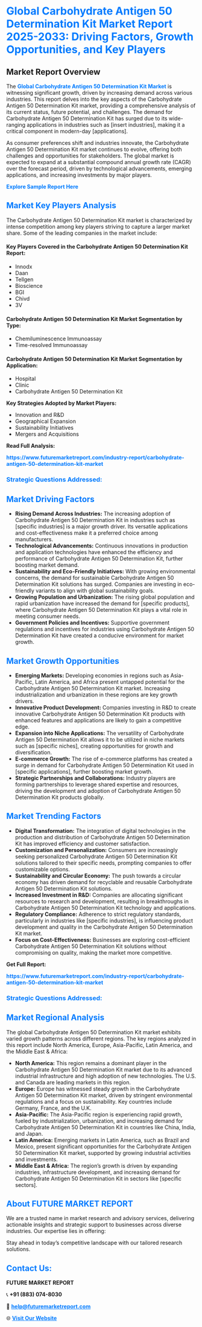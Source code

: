 <h1 style="color: #007BFF;">Global Carbohydrate Antigen 50 Determination Kit Market Report 2025-2033: Driving Factors, Growth Opportunities, and Key Players</h1>

<section id="overview">
<h2>Market Report Overview</h2>
<p>The <a href="https://www.futuremarketreport.com/industry-report/carbohydrate-antigen-50-determination-kit-market" style="color: #007BFF; text-decoration: none;"><strong>Global Carbohydrate Antigen 50 Determination Kit Market</strong></a> is witnessing significant growth, driven by increasing demand across various industries. This report delves into the key aspects of the Carbohydrate Antigen 50 Determination Kit market, providing a comprehensive analysis of its current status, future potential, and challenges. The demand for Carbohydrate Antigen 50 Determination Kit has surged due to its wide-ranging applications in industries such as [insert industries], making it a critical component in modern-day [applications].</p>
<p>As consumer preferences shift and industries innovate, the Carbohydrate Antigen 50 Determination Kit market continues to evolve, offering both challenges and opportunities for stakeholders. The global market is expected to expand at a substantial compound annual growth rate (CAGR) over the forecast period, driven by technological advancements, emerging applications, and increasing investments by major players.</p>
</section>

<section id="overview">
<p><a href="https://www.futuremarketreport.com/request-sample/reportId=123748" style="color: #007BFF; text-decoration: none;"><strong>Explore Sample Report Here</strong></a></p>
</section>

<section id="key-players">
<h2 style="color: #007BFF;">Market Key Players Analysis</h2>
<p>The Carbohydrate Antigen 50 Determination Kit market is characterized by intense competition among key players striving to capture a larger market share. Some of the leading companies in the market include:</p>
<h4>Key Players Covered in the Carbohydrate Antigen 50 Determination Kit Report:</h4>
<ul><li>Innodx</li><li>Daan</li><li>Tellgen</li><li>Bioscience</li><li>BGI</li><li>Chivd</li><li>3V</li></ul>
<h4>Carbohydrate Antigen 50 Determination Kit Market Segmentation by Type:</h4>
<ul><li>Chemiluminescence Immunoassay</li><li>Time-resolved Immunoassay</li></ul>

<h4>Carbohydrate Antigen 50 Determination Kit Market Segmentation by Application:</h4>
<ul><li>Hospital</li><li>Clinic</li><li>Carbohydrate Antigen 50 Determination Kit</li></ul>
<p><strong>Key Strategies Adopted by Market Players:</strong></p>
<ul>
<li>Innovation and R&D</li>
<li>Geographical Expansion</li>
<li>Sustainability Initiatives</li>
<li>Mergers and Acquisitions</li>
</ul>
</section>

<section>
<p><strong>Read Full Analysis: </strong></p><a href="https://www.futuremarketreport.com/industry-report/carbohydrate-antigen-50-determination-kit-market" style="color: #007BFF; text-decoration: none;"><strong>https://www.futuremarketreport.com/industry-report/carbohydrate-antigen-50-determination-kit-market</strong></a>
<h3 style="color: #007BFF;">Strategic Questions Addressed:</h3>
</section>

<section id="driving-factors">
<h2 style="color: #007BFF;">Market Driving Factors</h2>
<ul>
<li><strong>Rising Demand Across Industries:</strong> The increasing adoption of Carbohydrate Antigen 50 Determination Kit in industries such as [specific industries] is a major growth driver. Its versatile applications and cost-effectiveness make it a preferred choice among manufacturers.</li>
<li><strong>Technological Advancements:</strong> Continuous innovations in production and application technologies have enhanced the efficiency and performance of Carbohydrate Antigen 50 Determination Kit, further boosting market demand.</li>
<li><strong>Sustainability and Eco-Friendly Initiatives:</strong> With growing environmental concerns, the demand for sustainable Carbohydrate Antigen 50 Determination Kit solutions has surged. Companies are investing in eco-friendly variants to align with global sustainability goals.</li>
<li><strong>Growing Population and Urbanization:</strong> The rising global population and rapid urbanization have increased the demand for [specific products], where Carbohydrate Antigen 50 Determination Kit plays a vital role in meeting consumer needs.</li>
<li><strong>Government Policies and Incentives:</strong> Supportive government regulations and incentives for industries using Carbohydrate Antigen 50 Determination Kit have created a conducive environment for market growth.</li>
</ul>
</section>

<section id="growth-opportunities">
<h2 style="color: #007BFF;">Market Growth Opportunities</h2>
<ul>
<li><strong>Emerging Markets:</strong> Developing economies in regions such as Asia-Pacific, Latin America, and Africa present untapped potential for the Carbohydrate Antigen 50 Determination Kit market. Increasing industrialization and urbanization in these regions are key growth drivers.</li>
<li><strong>Innovative Product Development:</strong> Companies investing in R&D to create innovative Carbohydrate Antigen 50 Determination Kit products with enhanced features and applications are likely to gain a competitive edge.</li>
<li><strong>Expansion into Niche Applications:</strong> The versatility of Carbohydrate Antigen 50 Determination Kit allows it to be utilized in niche markets such as [specific niches], creating opportunities for growth and diversification.</li>
<li><strong>E-commerce Growth:</strong> The rise of e-commerce platforms has created a surge in demand for Carbohydrate Antigen 50 Determination Kit used in [specific applications], further boosting market growth.</li>
<li><strong>Strategic Partnerships and Collaborations:</strong> Industry players are forming partnerships to leverage shared expertise and resources, driving the development and adoption of Carbohydrate Antigen 50 Determination Kit products globally.</li>
</ul>
</section>

<section id="trending-factors">
<h2 style="color: #007BFF;">Market Trending Factors</h2>
<ul>
<li><strong>Digital Transformation:</strong> The integration of digital technologies in the production and distribution of Carbohydrate Antigen 50 Determination Kit has improved efficiency and customer satisfaction.</li>
<li><strong>Customization and Personalization:</strong> Consumers are increasingly seeking personalized Carbohydrate Antigen 50 Determination Kit solutions tailored to their specific needs, prompting companies to offer customizable options.</li>
<li><strong>Sustainability and Circular Economy:</strong> The push towards a circular economy has driven demand for recyclable and reusable Carbohydrate Antigen 50 Determination Kit solutions.</li>
<li><strong>Increased Investment in R&D:</strong> Companies are allocating significant resources to research and development, resulting in breakthroughs in Carbohydrate Antigen 50 Determination Kit technology and applications.</li>
<li><strong>Regulatory Compliance:</strong> Adherence to strict regulatory standards, particularly in industries like [specific industries], is influencing product development and quality in the Carbohydrate Antigen 50 Determination Kit market.</li>
<li><strong>Focus on Cost-Effectiveness:</strong> Businesses are exploring cost-efficient Carbohydrate Antigen 50 Determination Kit solutions without compromising on quality, making the market more competitive.</li>
</ul>
</section>

<section>
<p><strong>Get Full Report: </strong></p><a href="https://www.futuremarketreport.com/industry-report/carbohydrate-antigen-50-determination-kit-market" style="color: #007BFF; text-decoration: none;"><strong>https://www.futuremarketreport.com/industry-report/carbohydrate-antigen-50-determination-kit-market</strong></a>
<h3 style="color: #007BFF;">Strategic Questions Addressed:</h3>
</section>


<section id="regional-analysis">
<h2 style="color: #007BFF;">Market Regional Analysis</h2>
<p>The global Carbohydrate Antigen 50 Determination Kit market exhibits varied growth patterns across different regions. The key regions analyzed in this report include North America, Europe, Asia-Pacific, Latin America, and the Middle East & Africa:</p>
<ul>
<li><strong>North America:</strong> This region remains a dominant player in the Carbohydrate Antigen 50 Determination Kit market due to its advanced industrial infrastructure and high adoption of new technologies. The U.S. and Canada are leading markets in this region.</li>
<li><strong>Europe:</strong> Europe has witnessed steady growth in the Carbohydrate Antigen 50 Determination Kit market, driven by stringent environmental regulations and a focus on sustainability. Key countries include Germany, France, and the U.K.</li>
<li><strong>Asia-Pacific:</strong> The Asia-Pacific region is experiencing rapid growth, fueled by industrialization, urbanization, and increasing demand for Carbohydrate Antigen 50 Determination Kit in countries like China, India, and Japan.</li>
<li><strong>Latin America:</strong> Emerging markets in Latin America, such as Brazil and Mexico, present significant opportunities for the Carbohydrate Antigen 50 Determination Kit market, supported by growing industrial activities and investments.</li>
<li><strong>Middle East & Africa:</strong> The region’s growth is driven by expanding industries, infrastructure development, and increasing demand for Carbohydrate Antigen 50 Determination Kit in sectors like [specific sectors].</li>
</ul>
</section>

<footer>
<h2 style="color: #007BFF;">About FUTURE MARKET REPORT</h2>
<p>We are a trusted name in market research and advisory services, delivering actionable insights and strategic support to businesses across diverse industries. Our expertise lies in offering:</p>

<p>Stay ahead in today’s competitive landscape with our tailored research solutions.</p>

<h2 style="color: #007BFF;">Contact Us:</h2>
<p><strong>FUTURE MARKET REPORT</strong></p>
<p>📞 <strong>+91 (883) 074-8030</strong></p>
<p>📧 <strong><a href="mailto:help@futuremarketreport.com" style="color: #007BFF;">help@futuremarketreport.com</a></strong></p>
<p>🌐 <strong><a href="https://www.futuremarketreport.com/" style="color: #007BFF;">Visit Our Website</a></strong></p>
</footer>